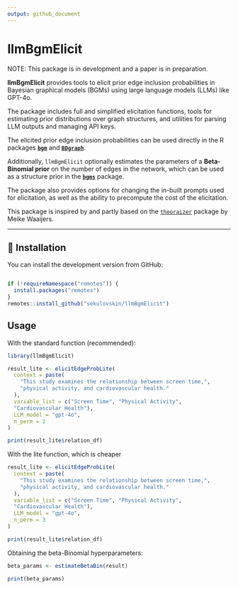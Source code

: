 ```yaml
---
output: github_document
---
```


# llmBgmElicit 

NOTE: This package is in development and a paper is in preparation.

**llmBgmElicit** provides tools to elicit prior edge inclusion probabilities in Bayesian graphical models (BGMs) using large language models (LLMs) like GPT-4o. 

The package includes full and simplified elicitation functions, tools for estimating prior distributions over graph structures, and utilities for parsing LLM outputs and managing API keys.

The elicited prior edge inclusion probabilities can be used directly in the R packages **[`bgm`](https://cran.r-project.org/web/packages/bgms/index.html)** and **[`BDgraph`](http://cran.r-project.org/web/packages/BDgraph/index.html)**.

Additionally, `llmBgmElicit` optionally estimates the parameters of a **Beta-Binomial prior** on the number of edges in the network, which can be used as a structure prior in the **[`bgms`](https://cran.r-project.org/web/packages/bgms/index.html)** package.

The package also provides options for changing the in-built prompts used for elicitation, as well as the ability to precompute the cost of the elicitation.

This package is inspired by and partly based on the [`theoraizer`](https://github.com/MeikeWaaijers/theoraizer) package by Meike Waaijers.

---

## 🚀 Installation

You can install the development version from GitHub:

```r

if (!requireNamespace("remotes")) { 
  install.packages("remotes")   
}   
remotes::install_github("sekulovskin/llmBgmElicit")
```

## Usage

With the standard function (recommended):

```r
library(llmBgmElicit)

result_lite <- elicitEdgeProbLite(
  context = paste(
    "This study examines the relationship between screen time,",
    "physical activity, and cardiovascular health."
  ),
  variable_list = c("Screen Time", "Physical Activity", 
  "Cardiovascular Health"),
  LLM_model = "gpt-4o",
  n_perm = 2
)

print(result_lite$relation_df)
```
With the lite function, which is cheaper

```r
result_lite <- elicitEdgeProbLite(
  context = paste(
    "This study examines the relationship between screen time,",
    "physical activity, and cardiovascular health."
  ),
  variable_list = c("Screen Time", "Physical Activity", 
  "Cardiovascular Health"),
  LLM_model = "gpt-4o",
  n_perm = 3
)

print(result_lite$relation_df)
```
Obtaining the beta-Binomial hyperparameters:

```r
beta_params <- estimateBetaBin(result)

print(beta_params)
```
